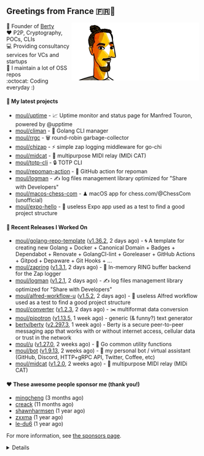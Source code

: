 ## Greetings from France 🇫🇷👋

<img align="right" src="https://raw.githubusercontent.com/moul/moul/main/contribute.gif">

:hammer: Founder of [Berty](https://github.com/berty)<br/>
:heart: P2P, Cryptography, POCs, CLIs<br/>
:computer: Providing consultancy services for VCs and startups<br/> 
:construction: I maintain a lot of OSS repos<br/>
:octocat: Coding everyday :)<br/>

#### 🌱 My latest projects


- [moul/uptime](https://github.com/moul/uptime) - 📈 Uptime monitor and status page for Manfred Touron, powered by @upptime
- [moul/climan](https://github.com/moul/climan) - 🦪 Golang CLI manager
- [moul/rrgc](https://github.com/moul/rrgc) - 🗑 round-robin garbage-collector
- [moul/chizap](https://github.com/moul/chizap) - ⚡️ simple zap logging middleware for go-chi 
- [moul/midcat](https://github.com/moul/midcat) - 🎹 multipurpose MIDI relay (MIDi CAT)
- [moul/totp-cli](https://github.com/moul/totp-cli) - 🔒 TOTP CLI
- [moul/repoman-action](https://github.com/moul/repoman-action) - 🐙 GitHub action for repoman
- [moul/logman](https://github.com/moul/logman) - ✍️ log files management library optimized for &#34;Share with Developers&#34;
- [moul/macos-chess-com](https://github.com/moul/macos-chess-com) - ♟ macOS app for chess.com/@ChessCom (unofficial)
- [moul/expo-hello](https://github.com/moul/expo-hello) - 🚧 useless Expo app used as a test to find a good project structure

#### 🔭 Recent Releases I Worked On

- [moul/golang-repo-template](https://github.com/moul/golang-repo-template) ([v1.36.2](https://github.com/moul/golang-repo-template/releases/tag/v1.36.2), 2 days ago) - 🌀 A template for creating new Golang &#43; Docker &#43; Canonical Domain &#43; Badges &#43; Dependabot &#43; Renovate &#43; GolangCI-lint &#43; Goreleaser &#43; GitHub Actions &#43; Gitpod &#43; Depaware &#43; Git Hooks &#43; ...
- [moul/zapring](https://github.com/moul/zapring) ([v1.3.1](https://github.com/moul/zapring/releases/tag/v1.3.1), 2 days ago) - 💍 In-memory RING buffer backend for the Zap logger
- [moul/logman](https://github.com/moul/logman) ([v1.2.1](https://github.com/moul/logman/releases/tag/v1.2.1), 2 days ago) - ✍️ log files management library optimized for &#34;Share with Developers&#34;
- [moul/alfred-workflow-u](https://github.com/moul/alfred-workflow-u) ([v1.5.2](https://github.com/moul/alfred-workflow-u/releases/tag/v1.5.2), 2 days ago) - 🚧 useless Alfred workflow used as a test to find a good project structure
- [moul/converter](https://github.com/moul/converter) ([v1.2.3](https://github.com/moul/converter/releases/tag/v1.2.3), 2 days ago) - :scissors: multiformat data conversion
- [moul/pipotron](https://github.com/moul/pipotron) ([v1.13.5](https://github.com/moul/pipotron/releases/tag/v1.13.5), 1 week ago) - generic (&amp; funny?) text generator
- [berty/berty](https://github.com/berty/berty) ([v2.297.3](https://github.com/berty/berty/releases/tag/v2.297.3), 1 week ago) - Berty is a secure peer-to-peer messaging app that works with or without internet access, cellular data or trust in the network
- [moul/u](https://github.com/moul/u) ([v1.27.0](https://github.com/moul/u/releases/tag/v1.27.0), 2 weeks ago) - 🔬 Go common utility functions
- [moul/bot](https://github.com/moul/bot) ([v1.9.13](https://github.com/moul/bot/releases/tag/v1.9.13), 2 weeks ago) - 🤖 my personal bot / virtual assistant (GitHub, Discord, HTTP&#43;gRPC API, Twitter, Coffee, etc)
- [moul/midcat](https://github.com/moul/midcat) ([v1.2.0](https://github.com/moul/midcat/releases/tag/v1.2.0), 2 weeks ago) - 🎹 multipurpose MIDI relay (MIDi CAT)


#### ❤️ These awesome people sponsor me (thank you!)


- [mingcheng](https://github.com/mingcheng) (3 months ago)
- [creack](https://github.com/creack) (11 months ago)
- [shawnharmsen](https://github.com/shawnharmsen) (1 year ago)
- [zxxma](https://github.com/zxxma) (1 year ago)
- [le-du6](https://github.com/le-du6) (1 year ago)

For more information, see [the sponsors page](https://github.com/sponsors/moul/).

<details>


  <h4>🚧 Things I did recently</h4>
  <ul>
  
  <li><a href="https://wip.co/@moul/todos/189179">💉  2nd pfizer #life</a> (1 month ago)</li>
  <li><a href="https://wip.co/@moul/todos/189178">📻 daily &#34;Hacker News Café&#34; on ClubHouse #life</a> (1 month ago)</li>
  <li><a href="https://wip.co/@moul/todos/184389">🐙  yesterday on GitHub #oss</a> (2 months ago)</li>
  <li><a href="https://wip.co/@moul/todos/183459">👥  weekly sync with #berty team</a> (3 months ago)</li>
  <li><a href="https://wip.co/@moul/todos/183349">🐙  yesterday on GitHub #oss</a> (3 months ago)</li>
  </ul>

  <h4>📜 Recent blog posts</h4>
  <ul>
  
  <li><a href="https://manfred.life/pp2p8-berty-news/">Paris P2P #8 - Last News from Berty</a> (1 year ago)</li>
  <li><a href="https://manfred.life/feeling-lucky/">Feeling Lucky</a> (1 year ago)</li>
  <li><a href="https://manfred.life/oss-challenges-slides/">Challenges of Open-Source (presentation)</a> (1 year ago)</li>
  <li><a href="https://manfred.life/oss-challenges/">Challenges of Open-Source</a> (1 year ago)</li>
  <li><a href="https://manfred.life/stay-flexible/">Flexibility in Project Development</a> (1 year ago)</li>
  </ul>

  <h4>📓 Gists I wrote</h4>
  <ul>
  <li><a href="https://gist.github.com/2dd66ce9133e6585040122d563afa039">github-other-repos.md</a> (10 months ago)</li>
  <li><a href="https://gist.github.com/3d9a81083861a2bb2a04b80dad79bb68">Yo! 👋👋</a> (1 year ago)</li>
  <li><a href="https://gist.github.com/0d8a8e72d07e7d461bdc9c243893fcc7">Caching-friendly Makefile Rule to use Protoc within Docker</a> (2 years ago)</li>
  <li><a href="https://gist.github.com/aa5e556280763727eab9d6dcd77e2110">poor man&#39;s ipfs pin</a> (2 years ago)</li>
  
  </ul>

  <h4>👯 Check out some of my recent followers</h4>
  <ul>
  
  <li><a href="https://github.com/biningo">biningo</a>
  <li><a href="https://github.com/atif-konasl">atif-konasl</a>
  <li><a href="https://github.com/edinaldofilho">edinaldofilho</a>
  <li><a href="https://github.com/andakumar">andakumar</a>
  <li><a href="https://github.com/czyt">czyt</a>
  </ul>

  <h4>💬 Feedback</h4>

  <p>
    If you use one of my projects, I'd love to hear from you!
    Don't be shy and let me know what you liked and what needs being improved.
    Got an issue? Open a ticket, I don't bite and will try my best to help!
  </p>

  <h4>📫 How to reach me</h4>
  <ul>
    <li>Twitter: <a href="https://twitter.com/moul">https://twitter.com/moul</a></li>
    <li>Blog: <a href="https://manfred.life/">https://manfred.life/</a></li>
  </ul>

  <hr />

  <summary>Details</summary>
  <img src="https://img.shields.io/badge/📦%20%20release-experimental-blue"/>
  <img src="https://img.shields.io/badge/coverage-@moul%20is%20unstable-red?logo=codecov"/>
  <img src="https://img.shields.io/badge/👤%20%20mood-👍%20👍%20👍-black"/>
  <img src="https://img.shields.io/badge/🌐%20%20country-France%20🇫🇷-pink"/>
  

  <hr />

  <img src="https://github-readme-stats.vercel.app/api?username=moul&count_private=true&show_icons=true"/>

  <img src="https://img.shields.io/date/1627203939.svg?label=build&colorB=purple" />

 <details><summary>Click!</summary> <details><summary>Click!</summary> <details><summary>Click!</summary> <details><summary>Click!</summary> <details><summary>Click!</summary> <details><summary>Click!</summary> <details><summary>Click!</summary> <details><summary>Click!</summary> <details><summary>Click!</summary> <details><summary>Click!</summary> <details><summary>Click!</summary> <details><summary>Click!</summary> <details><summary>Click!</summary> <details><summary>Click!</summary> <details><summary>Click!</summary> <details><summary>Click!</summary> <details><summary>Click!</summary> <details><summary>Click!</summary> <details><summary>Click!</summary> <details><summary>Click!</summary> <details><summary>Click!</summary> <details><summary>Click!</summary> Thank you 😎 </details> </details> </details> </details> </details> </details> </details> </details> </details> </details> </details> </details> </details> </details> </details> </details> </details> </details> </details> </details> </details> </details>
</details>

<img src="https://visitor-badge.glitch.me/badge?page_id=moul.moul" width="1" height="1"/>